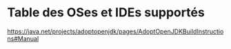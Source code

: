 # Table des OSes et IDEs supportés

https://java.net/projects/adoptopenjdk/pages/AdoptOpenJDKBuildInstructions#Manual 